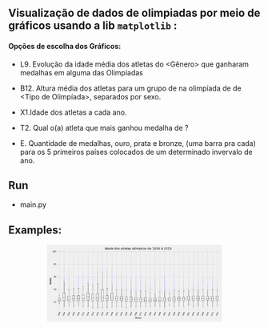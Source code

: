## Visualização de dados de olimpiadas por meio de gráficos usando a lib `matplotlib` :
#### Opções de escolha dos Gráficos:

* L9. Evolução da idade média dos atletas do <Gênero> que ganharam medalhas em
alguma das Olimpíadas

* B12. Altura média dos atletas para um grupo de <Esportes> na olimpíada de <Ano>
de <Tipo de Olimpíada>, separados por sexo.

* X1.Idade dos atletas a cada ano.

* T2. Qual o(a) atleta que mais ganhou medalha de <Tipo de Medalha>?

* E. Quantidade de medalhas, ouro, prata e bronze, (uma barra pra cada) para os 5 primeiros países colocados de um determinado invervalo de ano.

## Run 
- main.py
  
 ## Examples:
<p align="center">
  <img src="./graphs/boxplot.png" width="350" title="hover text">
</p>
